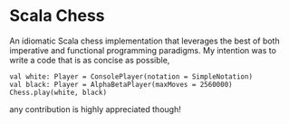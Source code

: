 # Scala Chess

An idiomatic Scala chess implementation that leverages the best of both
imperative and functional programming paradigms. My intention was to write a
code that is as concise as possible,
```
val white: Player = ConsolePlayer(notation = SimpleNotation)
val black: Player = AlphaBetaPlayer(maxMoves = 2560000)
Chess.play(white, black)
```
any contribution is highly appreciated though!